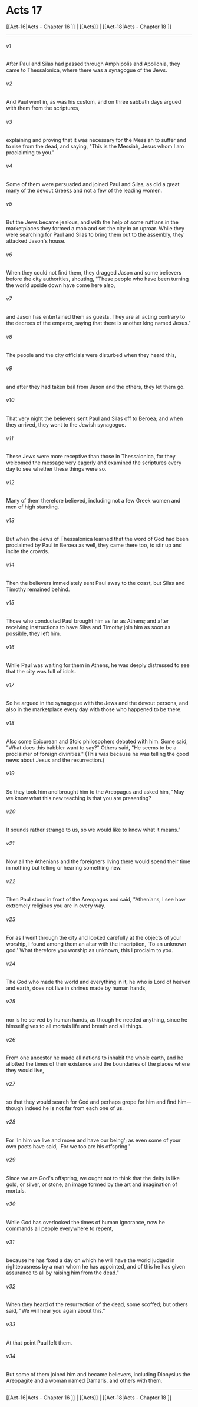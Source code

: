 # Acts 17

[[Act-16|Acts - Chapter 16 ]] | [[Acts]] | [[Act-18|Acts - Chapter 18 ]]
***

###### v1
After Paul and Silas had passed through Amphipolis and Apollonia, they came to Thessalonica, where there was a synagogue of the Jews.
###### v2
And Paul went in, as was his custom, and on three sabbath days argued with them from the scriptures,
###### v3
explaining and proving that it was necessary for the Messiah to suffer and to rise from the dead, and saying, "This is the Messiah, Jesus whom I am proclaiming to you."
###### v4
Some of them were persuaded and joined Paul and Silas, as did a great many of the devout Greeks and not a few of the leading women.
###### v5
But the Jews became jealous, and with the help of some ruffians in the marketplaces they formed a mob and set the city in an uproar. While they were searching for Paul and Silas to bring them out to the assembly, they attacked Jason's house.
###### v6
When they could not find them, they dragged Jason and some believers before the city authorities, shouting, "These people who have been turning the world upside down have come here also,
###### v7
and Jason has entertained them as guests. They are all acting contrary to the decrees of the emperor, saying that there is another king named Jesus."
###### v8
The people and the city officials were disturbed when they heard this,
###### v9
and after they had taken bail from Jason and the others, they let them go.
###### v10
That very night the believers sent Paul and Silas off to Beroea; and when they arrived, they went to the Jewish synagogue.
###### v11
These Jews were more receptive than those in Thessalonica, for they welcomed the message very eagerly and examined the scriptures every day to see whether these things were so.
###### v12
Many of them therefore believed, including not a few Greek women and men of high standing.
###### v13
But when the Jews of Thessalonica learned that the word of God had been proclaimed by Paul in Beroea as well, they came there too, to stir up and incite the crowds.
###### v14
Then the believers immediately sent Paul away to the coast, but Silas and Timothy remained behind.
###### v15
Those who conducted Paul brought him as far as Athens; and after receiving instructions to have Silas and Timothy join him as soon as possible, they left him.
###### v16
While Paul was waiting for them in Athens, he was deeply distressed to see that the city was full of idols.
###### v17
So he argued in the synagogue with the Jews and the devout persons, and also in the marketplace every day with those who happened to be there.
###### v18
Also some Epicurean and Stoic philosophers debated with him. Some said, "What does this babbler want to say?" Others said, "He seems to be a proclaimer of foreign divinities." (This was because he was telling the good news about Jesus and the resurrection.)
###### v19
So they took him and brought him to the Areopagus and asked him, "May we know what this new teaching is that you are presenting?
###### v20
It sounds rather strange to us, so we would like to know what it means."
###### v21
Now all the Athenians and the foreigners living there would spend their time in nothing but telling or hearing something new.
###### v22
Then Paul stood in front of the Areopagus and said, "Athenians, I see how extremely religious you are in every way.
###### v23
For as I went through the city and looked carefully at the objects of your worship, I found among them an altar with the inscription, 'To an unknown god.' What therefore you worship as unknown, this I proclaim to you.
###### v24
The God who made the world and everything in it, he who is Lord of heaven and earth, does not live in shrines made by human hands,
###### v25
nor is he served by human hands, as though he needed anything, since he himself gives to all mortals life and breath and all things.
###### v26
From one ancestor he made all nations to inhabit the whole earth, and he allotted the times of their existence and the boundaries of the places where they would live,
###### v27
so that they would search for God and perhaps grope for him and find him-- though indeed he is not far from each one of us.
###### v28
For 'In him we live and move and have our being'; as even some of your own poets have said, 'For we too are his offspring.'
###### v29
Since we are God's offspring, we ought not to think that the deity is like gold, or silver, or stone, an image formed by the art and imagination of mortals.
###### v30
While God has overlooked the times of human ignorance, now he commands all people everywhere to repent,
###### v31
because he has fixed a day on which he will have the world judged in righteousness by a man whom he has appointed, and of this he has given assurance to all by raising him from the dead."
###### v32
When they heard of the resurrection of the dead, some scoffed; but others said, "We will hear you again about this."
###### v33
At that point Paul left them.
###### v34
But some of them joined him and became believers, including Dionysius the Areopagite and a woman named Damaris, and others with them.

***

[[Act-16|Acts - Chapter 16 ]] | [[Acts]] | [[Act-18|Acts - Chapter 18 ]]

